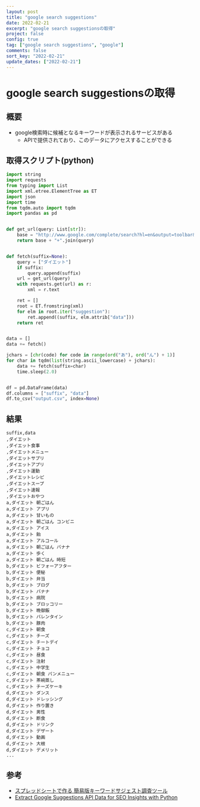 ```yaml
---
layout: post
title: "google search suggestions"
date: 2022-02-21
excerpt: "google search suggestionsの取得"
project: false
config: true
tag: ["google search suggestions", "google"]
comments: false
sort_key: "2022-02-21"
update_dates: ["2022-02-21"]
---
```


# google search suggestionsの取得

## 概要
 - google検索時に候補となるキーワードが表示されるサービスがある
   - APIで提供されており、このデータにアクセスすることができる

## 取得スクリプト(python)

```python
import string
import requests
from typing import List
import xml.etree.ElementTree as ET
import json
import time
from tqdm.auto import tqdm
import pandas as pd


def get_url(query: List[str]):
    base = "http://www.google.com/complete/search?hl=en&output=toolbar&q="
    return base + "+".join(query)


def fetch(suffix=None):
    query = ["ダイエット"]
    if suffix:
        query.append(suffix)
    url = get_url(query)
    with requests.get(url) as r:
        xml = r.text

    ret = []
    root = ET.fromstring(xml)
    for elm in root.iter("suggestion"):
        ret.append((suffix, elm.attrib["data"]))
    return ret


data = []
data += fetch()

jchars = [chr(code) for code in range(ord("あ"), ord("ん") + 1)]
for char in tqdm(list(string.ascii_lowercase) + jchars):
    data += fetch(suffix=char)
    time.sleep(2.0)


df = pd.DataFrame(data)
df.columns = ["suffix", "data"]
df.to_csv("output.csv", index=None)
```

## 結果

```csv
suffix,data
,ダイエット
,ダイエット食事
,ダイエットメニュー
,ダイエットサプリ
,ダイエットアプリ
,ダイエット運動
,ダイエットレシピ
,ダイエットスープ
,ダイエット速報
,ダイエットおやつ
a,ダイエット 朝ごはん
a,ダイエット アプリ
a,ダイエット 甘いもの
a,ダイエット 朝ごはん コンビニ
a,ダイエット アイス
a,ダイエット 飴
a,ダイエット アルコール
a,ダイエット 朝ごはん バナナ
a,ダイエット 歩く
a,ダイエット 朝ごはん 時短
b,ダイエット ビフォーアフター
b,ダイエット 便秘
b,ダイエット 弁当
b,ダイエット ブログ
b,ダイエット バナナ
b,ダイエット 病院
b,ダイエット ブロッコリー
b,ダイエット 晩御飯
b,ダイエット バレンタイン
b,ダイエット 豚肉
c,ダイエット 朝食
c,ダイエット チーズ
c,ダイエット チートデイ
c,ダイエット チョコ
c,ダイエット 昼食
c,ダイエット 注射
c,ダイエット 中学生
c,ダイエット 朝食 パンメニュー
c,ダイエット 茶碗蒸し
c,ダイエット チーズケーキ
d,ダイエット ダンス
d,ダイエット ドレッシング
d,ダイエット 作り置き
d,ダイエット 男性
d,ダイエット 断食
d,ダイエット ドリンク
d,ダイエット デザート
d,ダイエット 動画
d,ダイエット 大根
d,ダイエット デメリット
...
```


## 参考
 - [スプレッドシートで作る 簡易版キーワードサジェスト調査ツール](https://roi-log.com/2021/10/11/keyword-suggestion-on-spreadsheet/)
 - [Extract Google Suggestions API Data for SEO Insights with Python](https://importsem.com/query-google-suggestions-api-with-python/)
